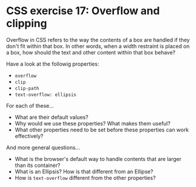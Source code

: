 # CSS exercise 17: Overflow and clipping

Overflow in CSS refers to the way the contents of a box are handled if they don't fit within that box.
In other words, when a width restraint is placed on a box, how should the text and other content within that box behave?

Have a look at the followig properties:

- `overflow`
- `clip`
- `clip-path`
- `text-overflow: ellipsis`

For each of these…

- What are their default values?
- Why would we use these properties? What makes them useful?
- What other properties need to be set before these properties can work effectively?

And more general questions…

- What is the browser's default way to handle contents that are larger than its container?
- What is an Ellipsis? How is that different from an Ellipse?
- How is `text-overflow` different from the other properties?
